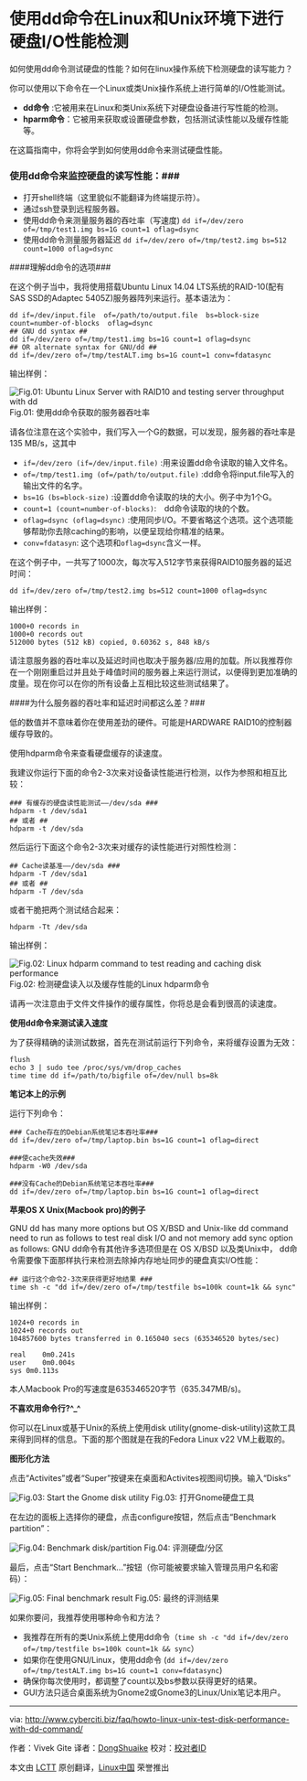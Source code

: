 使用dd命令在Linux和Unix环境下进行硬盘I/O性能检测
================================================================================
如何使用dd命令测试硬盘的性能？如何在linux操作系统下检测硬盘的读写能力？

你可以使用以下命令在一个Linux或类Unix操作系统上进行简单的I/O性能测试。

- **dd命令** :它被用来在Linux和类Unix系统下对硬盘设备进行写性能的检测。
- **hparm命令**：它被用来获取或设置硬盘参数，包括测试读性能以及缓存性能等。

在这篇指南中，你将会学到如何使用dd命令来测试硬盘性能。

### 使用dd命令来监控硬盘的读写性能：###

- 打开shell终端（这里貌似不能翻译为终端提示符）。
- 通过ssh登录到远程服务器。
- 使用dd命令来测量服务器的吞吐率（写速度)    `dd if=/dev/zero of=/tmp/test1.img bs=1G count=1 oflag=dsync`
- 使用dd命令测量服务器延迟    `dd if=/dev/zero of=/tmp/test2.img bs=512 count=1000 oflag=dsync`

####理解dd命令的选项###

在这个例子当中，我将使用搭载Ubuntu Linux 14.04 LTS系统的RAID-10(配有SAS SSD的Adaptec 5405Z)服务器阵列来运行。基本语法为：

    dd if=/dev/input.file  of=/path/to/output.file  bs=block-size  count=number-of-blocks  oflag=dsync
    ## GNU dd syntax ##
    dd if=/dev/zero of=/tmp/test1.img bs=1G count=1 oflag=dsync
    ## OR alternate syntax for GNU/dd ##
    dd if=/dev/zero of=/tmp/testALT.img bs=1G count=1 conv=fdatasync

输出样例：

![Fig.01: Ubuntu Linux Server with RAID10 and testing server throughput with dd](http://s0.cyberciti.org/uploads/faq/2015/08/dd-server-test-io-speed-output.jpg)
Fig.01: 使用dd命令获取的服务器吞吐率

请各位注意在这个实验中，我们写入一个G的数据，可以发现，服务器的吞吐率是135 MB/s，这其中

- `if=/dev/zero (if=/dev/input.file)` :用来设置dd命令读取的输入文件名。
- `of=/tmp/test1.img (of=/path/to/output.file)` :dd命令将input.file写入的输出文件的名字。
- `bs=1G (bs=block-size)` :设置dd命令读取的块的大小。例子中为1个G。
- `count=1 (count=number-of-blocks)`:　dd命令读取的块的个数。
- `oflag=dsync (oflag=dsync)` :使用同步I/O。不要省略这个选项。这个选项能够帮助你去除caching的影响，以便呈现给你精准的结果。
- `conv=fdatasyn`: 这个选项和`oflag=dsync`含义一样。

在这个例子中，一共写了1000次，每次写入512字节来获得RAID10服务器的延迟时间：

    dd if=/dev/zero of=/tmp/test2.img bs=512 count=1000 oflag=dsync

输出样例：

    1000+0 records in
    1000+0 records out
    512000 bytes (512 kB) copied, 0.60362 s, 848 kB/s

请注意服务器的吞吐率以及延迟时间也取决于服务器/应用的加载。所以我推荐你在一个刚刚重启过并且处于峰值时间的服务器上来运行测试，以便得到更加准确的度量。现在你可以在你的所有设备上互相比较这些测试结果了。

####为什么服务器的吞吐率和延迟时间都这么差？###

低的数值并不意味着你在使用差劲的硬件。可能是HARDWARE RAID10的控制器缓存导致的。

使用hdparm命令来查看硬盘缓存的读速度。

我建议你运行下面的命令2-3次来对设备读性能进行检测，以作为参照和相互比较：

    ### 有缓存的硬盘读性能测试——/dev/sda ###
    hdparm -t /dev/sda1
    ## 或者 ##
    hdparm -t /dev/sda

然后运行下面这个命令2-3次来对缓存的读性能进行对照性检测：

    ## Cache读基准——/dev/sda ###
    hdparm -T /dev/sda1
    ## 或者 ##
    hdparm -T /dev/sda

或者干脆把两个测试结合起来：

    hdparm -Tt /dev/sda

输出样例：

![Fig.02: Linux hdparm command to test reading and caching disk performance](http://s0.cyberciti.org/uploads/faq/2015/08/hdparam-output.jpg)
Fig.02: 检测硬盘读入以及缓存性能的Linux hdparm命令

请再一次注意由于文件文件操作的缓存属性，你将总是会看到很高的读速度。

**使用dd命令来测试读入速度**

为了获得精确的读测试数据，首先在测试前运行下列命令，来将缓存设置为无效：

    flush
    echo 3 | sudo tee /proc/sys/vm/drop_caches
    time time dd if=/path/to/bigfile of=/dev/null bs=8k

**笔记本上的示例**

运行下列命令：

    ### Cache存在的Debian系统笔记本吞吐率###
    dd if=/dev/zero of=/tmp/laptop.bin bs=1G count=1 oflag=direct
     
    ###使cache失效###
    hdparm -W0 /dev/sda
     
    ###没有Cache的Debian系统笔记本吞吐率###
    dd if=/dev/zero of=/tmp/laptop.bin bs=1G count=1 oflag=direct

**苹果OS X Unix(Macbook pro)的例子**

GNU dd has many more options but OS X/BSD and Unix-like dd command need to run as follows to test real disk I/O and not memory add sync option as follows:
GNU dd命令有其他许多选项但是在 OS X/BSD 以及类Unix中， dd命令需要像下面那样执行来检测去除掉内存地址同步的硬盘真实I/O性能：

    ## 运行这个命令2-3次来获得更好地结果 ###
    time sh -c "dd if=/dev/zero of=/tmp/testfile bs=100k count=1k && sync"

输出样例：

    1024+0 records in
    1024+0 records out
    104857600 bytes transferred in 0.165040 secs (635346520 bytes/sec)
     
    real	0m0.241s
    user	0m0.004s
    sys	0m0.113s

本人Macbook Pro的写速度是635346520字节（635.347MB/s)。

**不喜欢用命令行?^_^**

你可以在Linux或基于Unix的系统上使用disk utility(gnome-disk-utility)这款工具来得到同样的信息。下面的那个图就是在我的Fedora Linux v22 VM上截取的。

**图形化方法**

点击“Activites”或者“Super”按键来在桌面和Activites视图间切换。输入“Disks”

![Fig.03: Start the Gnome disk utility](http://s0.cyberciti.org/uploads/faq/2015/08/disk-1.jpg)
Fig.03: 打开Gnome硬盘工具

在左边的面板上选择你的硬盘，点击configure按钮，然后点击“Benchmark partition”：

![Fig.04: Benchmark disk/partition](http://s0.cyberciti.org/uploads/faq/2015/08/disks-2.jpg)
Fig.04: 评测硬盘/分区

最后，点击“Start Benchmark...”按钮（你可能被要求输入管理员用户名和密码）：

![Fig.05: Final benchmark result](http://s0.cyberciti.org/uploads/faq/2015/08/disks-3.jpg)
Fig.05: 最终的评测结果

如果你要问，我推荐使用哪种命令和方法？

- 我推荐在所有的类Unix系统上使用dd命令（`time sh -c "dd if=/dev/zero of=/tmp/testfile bs=100k count=1k && sync`）
- 如果你在使用GNU/Linux，使用dd命令 (`dd if=/dev/zero of=/tmp/testALT.img bs=1G count=1 conv=fdatasync`)
- 确保你每次使用时，都调整了count以及bs参数以获得更好的结果。
- GUI方法只适合桌面系统为Gnome2或Gnome3的Linux/Unix笔记本用户。

--------------------------------------------------------------------------------

via: http://www.cyberciti.biz/faq/howto-linux-unix-test-disk-performance-with-dd-command/

作者：Vivek Gite
译者：[DongShuaike](https://github.com/DongShuaike)
校对：[校对者ID](https://github.com/校对者ID)

本文由 [LCTT](https://github.com/LCTT/TranslateProject) 原创翻译，[Linux中国](https://linux.cn/) 荣誉推出




